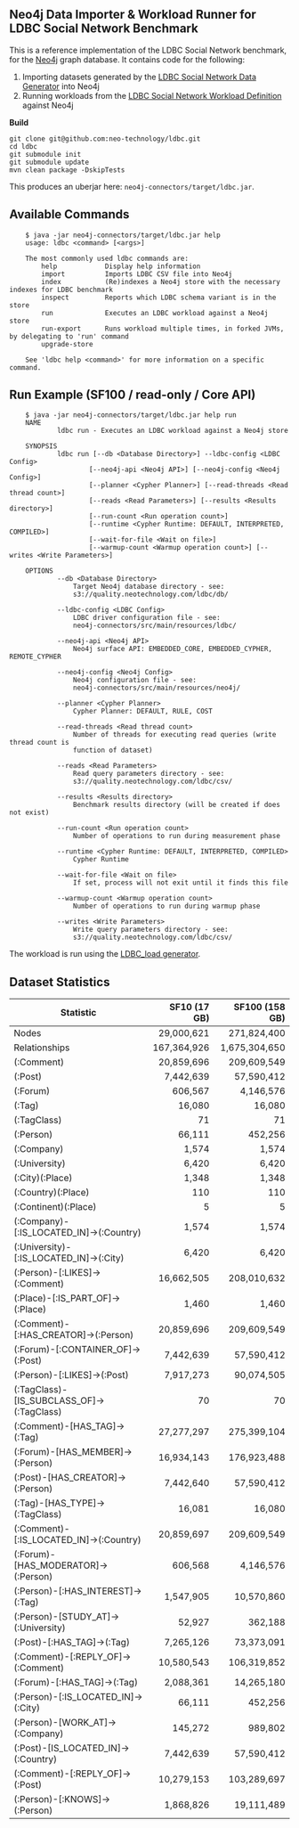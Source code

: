 Neo4j Data Importer & Workload Runner for LDBC Social Network Benchmark
---------------------

This is a reference implementation of the LDBC Social Network benchmark, for the [Neo4j](http://www.neo4j.org/) graph database.
It contains code for the following:

1. Importing datasets generated by the [LDBC Social Network Data Generator](https://github.com/ldbc/ldbc_snb_datagen) into Neo4j
2. Running workloads from the [LDBC Social Network Workload Definition](https://github.com/ldbc/ldbc_snb_docs) against Neo4j

**Build**

	git clone git@github.com:neo-technology/ldbc.git
	cd ldbc
	git submodule init
	git submodule update
	mvn clean package -DskipTests

This produces an uberjar here: `neo4j-connectors/target/ldbc.jar`. 

Available Commands
--------------

        $ java -jar neo4j-connectors/target/ldbc.jar help
        usage: ldbc <command> [<args>]
        
        The most commonly used ldbc commands are:
            help            Display help information
            import          Imports LDBC CSV file into Neo4j
            index           (Re)indexes a Neo4j store with the necessary indexes for LDBC benchmark
            inspect         Reports which LDBC schema variant is in the store
            run             Executes an LDBC workload against a Neo4j store
            run-export      Runs workload multiple times, in forked JVMs, by delegating to 'run' command
            upgrade-store
        
        See 'ldbc help <command>' for more information on a specific command.

	
Run Example (SF100 / read-only / Core API)
--------------

        $ java -jar neo4j-connectors/target/ldbc.jar help run
        NAME
                ldbc run - Executes an LDBC workload against a Neo4j store
        
        SYNOPSIS
                ldbc run [--db <Database Directory>] --ldbc-config <LDBC Config>
                        [--neo4j-api <Neo4j API>] [--neo4j-config <Neo4j Config>]
                        [--planner <Cypher Planner>] [--read-threads <Read thread count>]
                        [--reads <Read Parameters>] [--results <Results directory>]
                        [--run-count <Run operation count>]
                        [--runtime <Cypher Runtime: DEFAULT, INTERPRETED, COMPILED>]
                        [--wait-for-file <Wait on file>]
                        [--warmup-count <Warmup operation count>] [--writes <Write Parameters>]
        
        OPTIONS
                --db <Database Directory>
                    Target Neo4j database directory - see:
                    s3://quality.neotechnology.com/ldbc/db/
        
                --ldbc-config <LDBC Config>
                    LDBC driver configuration file - see:
                    neo4j-connectors/src/main/resources/ldbc/
        
                --neo4j-api <Neo4j API>
                    Neo4j surface API: EMBEDDED_CORE, EMBEDDED_CYPHER, REMOTE_CYPHER
        
                --neo4j-config <Neo4j Config>
                    Neo4j configuration file - see:
                    neo4j-connectors/src/main/resources/neo4j/
        
                --planner <Cypher Planner>
                    Cypher Planner: DEFAULT, RULE, COST
        
                --read-threads <Read thread count>
                    Number of threads for executing read queries (write thread count is
                    function of dataset)
        
                --reads <Read Parameters>
                    Read query parameters directory - see:
                    s3://quality.neotechnology.com/ldbc/csv/
        
                --results <Results directory>
                    Benchmark results directory (will be created if does not exist)
        
                --run-count <Run operation count>
                    Number of operations to run during measurement phase
        
                --runtime <Cypher Runtime: DEFAULT, INTERPRETED, COMPILED>
                    Cypher Runtime
        
                --wait-for-file <Wait on file>
                    If set, process will not exit until it finds this file
        
                --warmup-count <Warmup operation count>
                    Number of operations to run during warmup phase
        
                --writes <Write Parameters>
                    Write query parameters directory - see:
                    s3://quality.neotechnology.com/ldbc/csv/
            
The workload is run using the [LDBC_load generator](https://github.com/ldbc/ldbc_snb_driver). 


Dataset Statistics
--------------

| Statistic                                 | SF10 (17 GB)  | SF100 (158 GB)  |
| ------------------------------------------|--------------:| ---------------:|
| Nodes                                     | 29,000,621    | 271,824,400      |
| Relationships                             | 167,364,926   | 1,675,304,650    |
| (:Comment)                                | 20,859,696    | 209,609,549     |
| (:Post)                                   | 7,442,639     | 57,590,412      |
| (:Forum)                                  | 606,567       | 4,146,576       |
| (:Tag)                                    | 16,080        | 16,080          |
| (:TagClass)                               | 71            | 71              |
| (:Person)                                 | 66,111        | 452,256         |
| (:Company)                                | 1,574         | 1,574           |
| (:University)                             | 6,420         | 6,420           |
| (:City)(:Place)                           | 1,348         | 1,348           |
| (:Country)(:Place)                        | 110           | 110             |
| (:Continent)(:Place)                      | 5             | 5               |
| (:Company)-[:IS_LOCATED_IN]->(:Country)   | 1,574         | 1,574           |
| (:University)-[:IS_LOCATED_IN]->(:City)   | 6,420         | 6,420           |
| (:Person)-[:LIKES]->(:Comment)            | 16,662,505    | 208,010,632     |
| (:Place)-[:IS_PART_OF]->(:Place)          | 1,460         | 1,460           |
| (:Comment)-[:HAS_CREATOR]->(:Person)      | 20,859,696    | 209,609,549     |
| (:Forum)-[:CONTAINER_OF]->(:Post)         | 7,442,639     | 57,590,412      |
| (:Person)-[:LIKES]->(:Post)               | 7,917,273     | 90,074,505      |
| (:TagClass)-[IS_SUBCLASS_OF]->(:TagClass) | 70            | 70              |
| (:Comment)-[HAS_TAG]->(:Tag)              | 27,277,297    | 275,399,104     |
| (:Forum)-[HAS_MEMBER]->(:Person)          | 16,934,143    | 176,923,488     |
| (:Post)-[HAS_CREATOR]->(:Person)          | 7,442,640     | 57,590,412      |
| (:Tag)-[HAS_TYPE]->(:TagClass)            | 16,081        | 16,080          |
| (:Comment)-[:IS_LOCATED_IN]->(:Country)   | 20,859,697    | 209,609,549     |
| (:Forum)-[HAS_MODERATOR]->(:Person)       | 606,568       | 4,146,576       |
| (:Person)-[:HAS_INTEREST]->(:Tag)         | 1,547,905     | 10,570,860      |
| (:Person)-[STUDY_AT]->(:University)       | 52,927        | 362,188         |
| (:Post)-[:HAS_TAG]->(:Tag)                | 7,265,126     | 73,373,091      |
| (:Comment)-[:REPLY_OF]->(:Comment)        | 10,580,543    | 106,319,852     |
| (:Forum)-[:HAS_TAG]->(:Tag)               | 2,088,361     | 14,265,180      |
| (:Person)-[:IS_LOCATED_IN]->(:City)       | 66,111        | 452,256         |
| (:Person)-[WORK_AT]->(:Company)           | 145,272       | 989,802         |
| (:Post)-[IS_LOCATED_IN]->(:Country)       | 7,442,639     | 57,590,412      |
| (:Comment)-[:REPLY_OF]->(:Post)           | 10,279,153    | 103,289,697     |
| (:Person)-[:KNOWS]->(:Person)             | 1,868,826     | 19,111,489      |

